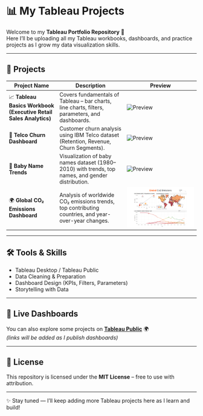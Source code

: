 # 📊 My Tableau Projects

Welcome to my **Tableau Portfolio Repository** 🚀  
Here I’ll be uploading all my Tableau workbooks, dashboards, and practice projects as I grow my data visualization skills.  

---
## 🌟 Projects

| Project Name | Description | Preview |
|--------------|-------------|---------|
| 📈 **Tableau Basics Workbook (Executive Retail Sales Analytics)** | Covers fundamentals of Tableau – bar charts, line charts, filters, parameters, and dashboards. | ![Preview](images/executive_retail_sales.png) |
| 🏦 **Telco Churn Dashboard** | Customer churn analysis using IBM Telco dataset (Retention, Revenue, Churn Segments). | ![Preview](images/telco_churn.png) |
| 🍼 **Baby Name Trends** | Visualization of baby names dataset (1980–2010) with trends, top names, and gender distribution. | ![Preview](images/baby_names.png) |
| 🌍 **Global CO₂ Emissions Dashboard** | Analysis of worldwide CO₂ emissions trends, top contributing countries, and year-over-year changes. | ![Preview](images/global_co2_emissions.png) |


---

## 🛠️ Tools & Skills
- Tableau Desktop / Tableau Public  
- Data Cleaning & Preparation  
- Dashboard Design (KPIs, Filters, Parameters)  
- Storytelling with Data  


---

## 🔗 Live Dashboards
You can also explore some projects on **[Tableau Public](https://public.tableau.com/)** 🌍  
*(links will be added as I publish dashboards)*

---

## 📜 License
This repository is licensed under the **MIT License** – free to use with attribution.  

---

✨ Stay tuned — I’ll keep adding more Tableau projects here as I learn and build!  

